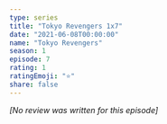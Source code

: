 ```yaml
---
type: series
title: "Tokyo Revengers 1x7"
date: "2021-06-08T00:00:00"
name: "Tokyo Revengers"
season: 1
episode: 7
rating: 1
ratingEmoji: "⭐️"
share: false
---
```


_[No review was written for this episode]_

